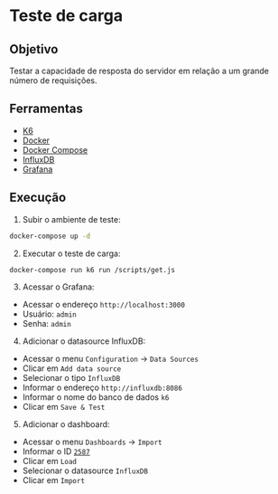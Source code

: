 # Teste de carga

## Objetivo

Testar a capacidade de resposta do servidor em relação a um grande número de requisições.

## Ferramentas

- [K6](https://k6.io/)
- [Docker](https://www.docker.com/)
- [Docker Compose](https://docs.docker.com/compose/)
- [InfluxDB](https://www.influxdata.com/)
- [Grafana](https://grafana.com/)

## Execução

1. Subir o ambiente de teste:

```bash
docker-compose up -d
```

2. Executar o teste de carga:

```bash
docker-compose run k6 run /scripts/get.js
```

3. Acessar o Grafana:

- Acessar o endereço `http://localhost:3000`
- Usuário: `admin`
- Senha: `admin`

4. Adicionar o datasource InfluxDB:

- Acessar o menu `Configuration` -> `Data Sources`
- Clicar em `Add data source`
- Selecionar o tipo `InfluxDB`
- Informar o endereço `http://influxdb:8086`
- Informar o nome do banco de dados `k6`
- Clicar em `Save & Test`

5. Adicionar o dashboard:

- Acessar o menu `Dashboards` -> `Import`
- Informar o ID [`2587`](https://grafana.com/grafana/dashboards/2587-k6-load-testing-results/)
- Clicar em `Load`
- Selecionar o datasource `InfluxDB`
- Clicar em `Import`